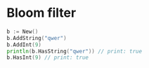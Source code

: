 # Bloom filter

```go
b := New()
b.AddString("qwer")
b.AddInt(9)
println(b.HasString("qwer")) // print: true
b.HasInt(9) // print: true
```